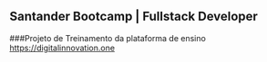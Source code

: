 ## Santander Bootcamp | Fullstack Developer


###Projeto de Treinamento da plataforma de ensino https://digitalinnovation.one

